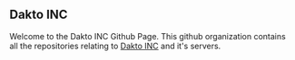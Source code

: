 ## Dakto INC

Welcome to the Dakto INC Github Page. This github organization contains all the repositories relating to [Dakto INC](https://daktoinc.co.uk) and it's servers.
